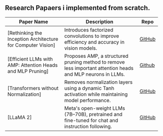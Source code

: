 



## Research Papaers i implemented from scratch.

| Paper Name | Description | Repo |
|------------|-------------|------|
| [Rethinking the Inception Architecture for Computer Vision] | Introduces factorized convolutions to improve efficiency and accuracy in vision models. | [GitHub](https://github.com/Gauri-Tripathi/Research_Papers/tree/main/inception) |
| [Efficient LLMs with AMP: Attention Heads and MLP Pruning]| Proposes AMP, a structured pruning method to remove less important attention heads and MLP neurons in LLMs. | [Github](https://github.com/Gauri-Tripathi/Research_Papers/tree/main/AMP) |
| [Transformers without Normalization]| Removes normalization layers using a dynamic Tanh activation while maintaining model performance. | [GitHub](https://github.com/Gauri-Tripathi/Research_Papers/tree/main/dyt) |
| [LLaMA 2] | Meta's open-weight LLMs (7B–70B), pretrained and fine-tuned for chat and instruction following. | [GitHub]() |
